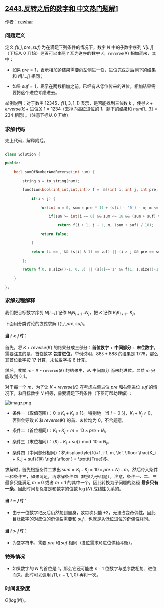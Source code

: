 ## [2443.反转之后的数字和 中文热门题解1](https://leetcode.cn/problems/sum-of-number-and-its-reverse/solutions/100000/ji-yi-hua-sou-suo-geng-da-shu-ju-fan-wei-xyer)

作者：[newhar](https://leetcode.cn/u/newhar)
### 问题定义

定义 $f(i, j, pre, suf)$ 为在满足下列条件的情况下，数字 $N$ 中的子数字序列 $N[i..j]$ （下标从 $0$ 开始）是否可以由两个互为逆序的数字 $K$，$reverse(K)$ 相加而来，其中：

- 如果 $pre = 1$，表示相加的结果需要向左侧进一位，进位完成之后剩下的结果和 $N[i...j]$ 相同；

- 如果 $suf = 1$，表示在两数相加之前，已经有从低位传来的进位，相加结果需要把这个进位考虑进去。

举例说明：对于数字 $12345$，$f(1,3,1,1)$ 表示，是否能找到三位数 $k$ ，使得 $k + erverse(k) +$ 进位的 $1$ = $1234$（去掉向高位进位的 $1$，剩下的结果和 $num[1...3] = 234$ 相同）。（注意下标从 $0$ 开始）

### 求解代码
先上代码，解释附后。
```c++
class Solution {
public:
    bool sumOfNumberAndReverse(int num) {
        string s = to_string(num);
        function<bool(int,int,int,int)> f = [&](int i, int j, int pre, int suf) {
            if(i < j) {
                for(int m = 0, sum = pre * 10 + (s[i] - '0') - m; m <= 1; ++m, --sum)
                    if(sum >= int(i == 0) && sum <= 18 && (sum + suf) % 10 == s[j] - '0')
                        return f(i + 1, j - 1, m, (sum + suf) / 10);
                return false;
            }
            return (i == j && (s[i] & 1) == suf) || (i > j && pre == suf);
        };
        return f(0, s.size()-1, 0, 0) || (s[0]=='1' && f(1, s.size()-1, 1, 0));
    }
};
```

### 求解过程解释
我们把目标数字序列 $N[i...j]$ 记作 $N_iN_{i+1}...N_{j}$，把 $K$ 记作 $K_iK_{i+1}...K_{j}$。

下面用分类讨论的方式求解 $f(i, j, pre, suf)$。

#### 当 $i < j$ 时：

首先，将 $K + reverse(K)$ 的结果分成三部分：**首位数字** + **中间部分** + **末位数字**。需要注意的是，首位数字 **包含进位**，举例说明，$888 + 888$ 的结果是 $1776$，那么其首位数字按 $17$ 计算，末位数字按 $6$ 计算。

然后，枚举 $m =$ $K + reverse(K)$ 的结果中，从 中间部分 而来的进位。显然 $m$ 只能取到 $0,1$。

对于每一个 $m$，为了让 $K + reverse(K)$ 在考虑左侧进位 $pre$ 和右侧进位 $suf$ 的情况下，和目标数字 $N$ 相等，需要满足下列条件（下图可帮助理解）：

![image.png](https://pic.leetcode.cn/1669049694-gutCxP-image.png)





- 条件一（取值范围）：$0 \le K_i + K_j \le 18$。特别地，当 $i = 0$ 时，$K_i + K_j \ne 0$，否则会导致 $K$ 和 $reverse(K)$ 的首、末位均为 $0$，不合题意。
- 条件二（首位相同）：$K_i + K_j + m = 10\times pre + N_i$。
- 条件三（末位相同）：$(K_i + K_j + suf) \mod 10 = N_j$。
- 条件四（中间部分相同）：$\displaystyle{f(i+1, j-1, m, \left \lfloor \frac{K_i + K_j + suf}{10} \right \rfloor ) = \texttt{True}}$。

求解时，首先根据条件二求出 $sum = K_i + K_j = 10\times pre + N_i - m$，然后带入条件一和条件三，如果满足，再求解条件四（转换为子问题）。注意，条件一、二、三最多只能满足 $m = 0$ 或者 $m = 1$ 的其中一个，因此转换为子问题的路径 **最多只有一条**。因此时间复杂度是和数字的位数 $\log(N)$ 成线性关系的。
#### 当 $i = j$ 时：

- 由于一位数字取反后仍然加到自身，故每次只能 $+2$，无法改变奇偶性，因此目标数字的对应位的奇偶性需要和 $suf$，也就是从低位进位的奇偶性相同。

#### 当 $i > j$ 时：

- 为空字符串，需要 $pre$ 和 $suf$ 相同（进位需求和进位供给平衡）。

### 特殊情况

- 如果数字的 $N$ 的首位是 $1$，那么它还可能由 $n-1$ 位数字与逆序数相加、进位而来，此时可以调用 $f(1,n-1,1,0)$ 再判一次。

### 时间复杂度

$O(log(N))$。

